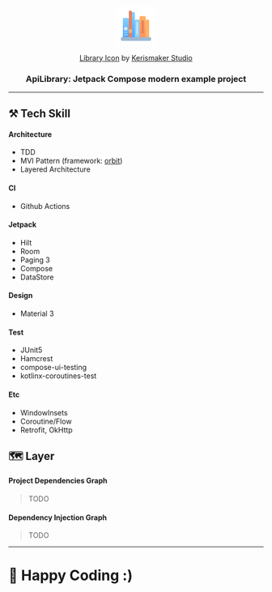 <p align="center">
  <img src="/assets/icon.png?raw=true" width="15%" />
<p align="center">
<a align="center" href="https://iconscout.com/icons/library" target="_blank">Library Icon</a> by <a href="https://iconscout.com/contributors/kerismaker" target="_blank">Kerismaker Studio</a>
<h3 align="center">ApiLibrary: Jetpack Compose modern example project</h3>

---

## ⚒️ Tech Skill

#### Architecture

- TDD
- MVI Pattern (framework: [orbit](https://orbit-mvi.org/))
- Layered Architecture

#### CI

- Github Actions

#### Jetpack

- Hilt
- Room
- Paging 3
- Compose
- DataStore

#### Design

- Material 3

#### Test

- JUnit5
- Hamcrest
- compose-ui-testing
- kotlinx-coroutines-test

#### Etc

- WindowInsets
- Coroutine/Flow
- Retrofit, OkHttp

## 🗺️ Layer

#### Project Dependencies Graph

> TODO

#### Dependency Injection Graph

> TODO

---

# 🤗 Happy Coding :)
